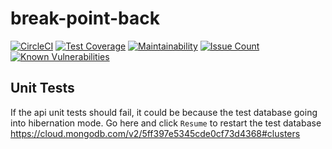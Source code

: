 # break-point-back

[![CircleCI](https://circleci.com/gh/WebJamApps/break-point-back.svg?style=svg)](https://circleci.com/gh/WebJamApps/break-point-back)
[![Test Coverage](https://api.codeclimate.com/v1/badges/751adfe7ee759c42ff49/test_coverage)](https://codeclimate.com/github/WebJamApps/break-point-back/test_coverage)
[![Maintainability](https://api.codeclimate.com/v1/badges/751adfe7ee759c42ff49/maintainability)](https://codeclimate.com/github/WebJamApps/break-point-back/maintainability)
[![Issue Count](https://codeclimate.com/github/WebJamApps/break-point-back/badges/issue_count.svg)](https://codeclimate.com/github/WebJamApps/break-point-back/issues)
[![Known Vulnerabilities](https://snyk.io/test/github/webjamapps/break-point-back/badge.svg)](https://snyk.io/test/github/webjamapps/break-point-back)

## Unit Tests

If the api unit tests should fail, it could be because the test database going into hibernation mode. Go here and click `Resume` to restart the test database <https://cloud.mongodb.com/v2/5ff397e5345cde0cf73d4368#clusters>
